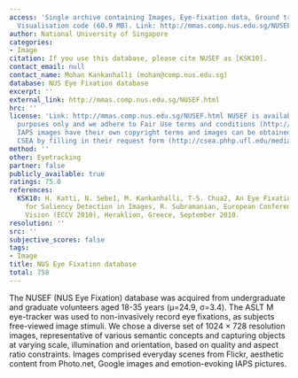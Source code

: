 ```yaml
---
access: 'Single archive containing Images, Eye-fixation data, Ground truth segmentation,
  Visualisation code (60.9 MB). Link: http://mmas.comp.nus.edu.sg/NUSEF_database.zip'
author: National University of Singapore
categories:
- Image
citation: If you use this database, please cite NUSEF as [KSK10].
contact_email: null
contact_name: Mohan Kankanhalli (mohan@comp.nus.edu.sg)
database: NUS Eye Fixation database
excerpt: ''
external_link: http://mmas.comp.nus.edu.sg/NUSEF.html
hrc: ''
license: 'Link: http://mmas.comp.nus.edu.sg/NUSEF.html NUSEF is available for research
  purposes only and we adhere to Fair Use terms and conditions (http://en.wikipedia.org/wiki/Copyright#Fair_use_and_fair_dealing).
  IAPS images have their own copyright terms and images can be obtained from the NIMH
  CSEA by filling in their request form (http://csea.phhp.ufl.edu/media/iapsmessage.html).'
method: ''
other: Eyetracking
partner: false
publicly_available: true
ratings: 75.0
references:
  KSK10: H. Katti, N. Sebe1, M. Kankanhalli, T-S. Chua2, An Eye Fixation Database
    for Saliency Detection in Images, R. Subramanian, European Conference on Computer
    Vision (ECCV 2010), Heraklion, Greece, September 2010.
resolution: ''
src: ''
subjective_scores: false
tags:
- Image
title: NUS Eye Fixation database
total: 758
---
```


The NUSEF (NUS Eye Fixation) database was acquired from undergraduate and graduate volunteers aged 18-35 years (μ=24.9, σ=3.4). The ASLT M eye-tracker was used to non-invasively record eye fixations, as subjects free-viewed image stimuli. We chose a diverse set of 1024 × 728 resolution images, representative of various semantic concepts and capturing objects at varying scale, illumination and orientation, based on quality and aspect ratio constraints. Images comprised everyday scenes from Flickr, aesthetic content from Photo.net, Google images and emotion-evoking IAPS pictures.